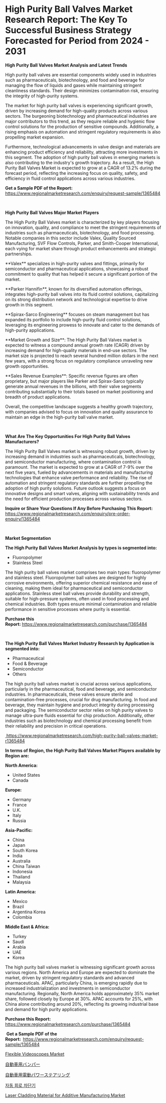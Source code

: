 <p><h1>High Purity Ball Valves Market Research Report: The Key To Successful Business Strategy Forecasted for Period from 2024 - 2031</h1></p><p><strong>High Purity Ball Valves Market Analysis and Latest Trends</strong></p>
<p><p>High purity ball valves are essential components widely used in industries such as pharmaceuticals, biotechnology, and food and beverage for managing the flow of liquids and gases while maintaining stringent cleanliness standards. Their design minimizes contamination risk, ensuring the integrity of high-purity systems.</p><p>The market for high purity ball valves is experiencing significant growth, driven by increasing demand for high-quality products across various sectors. The burgeoning biotechnology and pharmaceutical industries are major contributors to this trend, as they require reliable and hygienic flow control solutions for the production of sensitive compounds. Additionally, a rising emphasis on automation and stringent regulatory requirements is also propelling market expansion.</p><p>Furthermore, technological advancements in valve design and materials are enhancing product efficiency and reliability, attracting more investments in this segment. The adoption of high purity ball valves in emerging markets is also contributing to the industry's growth trajectory. As a result, the High Purity Ball Valves Market is expected to grow at a CAGR of 13.2% during the forecast period, reflecting the increasing focus on quality, safety, and efficiency in fluid control applications across various industries.</p></p>
<p><strong>Get a Sample PDF of the Report:&nbsp;</strong> <a href="https://www.regionalmarketresearch.com/enquiry/request-sample/1365484">https://www.regionalmarketresearch.com/enquiry/request-sample/1365484</a></p>
<p>&nbsp;</p>
<p><strong>High Purity Ball Valves Major Market Players</strong></p>
<p><p>The High Purity Ball Valves market is characterized by key players focusing on innovation, quality, and compliance to meet the stringent requirements of industries such as pharmaceuticals, biotechnology, and food processing. Notable companies in this sector include Valex, Quality Sourced Manufacturing, SVF Flow Controls, Parker, and Smith-Cooper International, each vying for market share through product enhancements and strategic partnerships.</p><p>**Valex** specializes in high-purity valves and fittings, primarily for semiconductor and pharmaceutical applications, showcasing a robust commitment to quality that has helped it secure a significant portion of the market. </p><p>**Parker Hannifin**, known for its diversified automation offerings, integrates high-purity ball valves into its fluid control solutions, capitalizing on its strong distribution network and technological expertise to drive growth in this segment. </p><p>**Spirax-Sarco Engineering** focuses on steam management but has expanded its portfolio to include high-purity fluid control solutions, leveraging its engineering prowess to innovate and cater to the demands of high-purity applications.</p><p>**Market Growth and Size**: The High Purity Ball Valves market is expected to witness a compound annual growth rate (CAGR) driven by increasing demand for high-quality materials in end-use sectors. The market size is projected to reach several hundred million dollars in the next few years, with a strong focus on regulatory compliance unraveling new growth opportunities.</p><p>**Sales Revenue Examples**: Specific revenue figures are often proprietary, but major players like Parker and Spirax-Sarco typically generate annual revenues in the billions, with their valve segments contributing substantially to their totals based on market positioning and breadth of product applications.</p><p>Overall, the competitive landscape suggests a healthy growth trajectory, with companies advised to focus on innovation and quality assurance to maintain an edge in the high-purity ball valve market.</p></p>
<p>&nbsp;</p>
<p><strong>What Are The Key Opportunities For High Purity Ball Valves Manufacturers?</strong></p>
<p><p>The High Purity Ball Valves market is witnessing robust growth, driven by increasing demand in industries such as pharmaceuticals, biotechnology, and semiconductor manufacturing, where contamination control is paramount. The market is expected to grow at a CAGR of 7-9% over the next five years, fueled by advancements in materials and manufacturing technologies that enhance valve performance and reliability. The rise of automation and stringent regulatory standards are further propelling the adoption of high purity solutions. Future outlook suggests a focus on innovative designs and smart valves, aligning with sustainability trends and the need for efficient production processes across various sectors.</p></p>
<p><strong>Inquire or Share Your Questions If Any Before Purchasing This Report:</strong> <a href="https://www.regionalmarketresearch.com/enquiry/pre-order-enquiry/1365484">https://www.regionalmarketresearch.com/enquiry/pre-order-enquiry/1365484</a></p>
<p>&nbsp;</p>
<p><strong>Market Segmentation</strong></p>
<p><strong>The High Purity Ball Valves Market Analysis by types is segmented into:</strong></p>
<p><ul><li>Fluoropolymer</li><li>Stainless Steel</li></ul></p>
<p><p>The high purity ball valves market comprises two main types: fluoropolymer and stainless steel. Fluoropolymer ball valves are designed for highly corrosive environments, offering superior chemical resistance and ease of cleaning, making them ideal for pharmaceutical and semiconductor applications. Stainless steel ball valves provide durability and strength, suitable for high-pressure systems, often used in food processing and chemical industries. Both types ensure minimal contamination and reliable performance in sensitive processes where purity is essential.</p></p>
<p><strong>Purchase this Report:&nbsp;</strong><a href="https://www.regionalmarketresearch.com/purchase/1365484">https://www.regionalmarketresearch.com/purchase/1365484</a></p>
<p>&nbsp;</p>
<p><strong>The High Purity Ball Valves Market Industry Research by Application is segmented into:</strong></p>
<p><ul><li>Pharmaceutical</li><li>Food & Beverage</li><li>Semiconductor</li><li>Others</li></ul></p>
<p><p>The high purity ball valves market is crucial across various applications, particularly in the pharmaceutical, food and beverage, and semiconductor industries. In pharmaceuticals, these valves ensure sterile and contamination-free processes, crucial for drug manufacturing. In food and beverage, they maintain hygiene and product integrity during processing and packaging. The semiconductor sector relies on high purity valves to manage ultra-pure fluids essential for chip production. Additionally, other industries such as biotechnology and chemical processing benefit from their reliability and precision in critical operations.</p></p>
<p><a href="https://www.regionalmarketresearch.com/high-purity-ball-valves-market-r1365484">&nbsp;https://www.regionalmarketresearch.com/high-purity-ball-valves-market-r1365484</a></p>
<p><strong>In terms of Region, the High Purity Ball Valves Market Players available by Region are:</strong></p>
<p>
    <p> <strong> North America: </strong>
        <ul>
            <li>United States</li>
            <li>Canada</li>
        </ul>
        </p> 
    <p> <strong> Europe: </strong>
        <ul>
            <li>Germany</li>
            <li>France</li>
            <li>U.K.</li>
            <li>Italy</li>
            <li>Russia</li>
        </ul>
        </p> 
    <p> <strong> Asia-Pacific: </strong>
        <ul>
            <li>China</li>
            <li>Japan</li>
            <li>South Korea</li>
            <li>India</li>
            <li>Australia</li>
            <li>China Taiwan</li>
            <li>Indonesia</li>
            <li>Thailand</li>
            <li>Malaysia</li>
        </ul>
        </p> 
    <p> <strong> Latin America: </strong>
        <ul>
            <li>Mexico</li>
            <li>Brazil</li>
            <li>Argentina Korea</li>
            <li>Colombia</li>
        </ul>
        </p> 
    <p> <strong> Middle East & Africa: </strong>
        <ul>
            <li>Turkey</li>
            <li>Saudi</li>
            <li>Arabia</li>
            <li>UAE</li>
            <li>Korea</li>
        </ul>
    </p>
    </p>
<p><p>The high purity ball valves market is witnessing significant growth across various regions. North America and Europe are expected to dominate the market, driven by stringent regulatory standards and advanced pharmaceuticals. APAC, particularly China, is emerging rapidly due to increased industrialization and investments in semiconductor manufacturing. Regionally, North America holds approximately 35% market share, followed closely by Europe at 30%. APAC accounts for 25%, with China alone contributing around 20%, reflecting its growing industrial base and demand for high purity applications.</p></p>
<p><strong>Purchase this Report: </strong><a href="https://www.regionalmarketresearch.com/purchase/1365484">https://www.regionalmarketresearch.com/purchase/1365484</a></p>
<p>&nbsp;<strong>Get a Sample PDF of the Report:&nbsp;&nbsp;</strong><a href="https://www.regionalmarketresearch.com/enquiry/request-sample/1365484">https://www.regionalmarketresearch.com/enquiry/request-sample/1365484</a></p>
<p><strong></strong></p>
<p><p><a href="https://www.linkedin.com/pulse/evaluating-global-flexible-videoscopes-market-trends-growth-zohee?trackingId=l3BZ4JNvQo24IVFGq3Iq5A%3D%3D">Flexible Videoscopes Market</a></p><p><a href="https://medium.com/@skylaoy5757/%E8%87%AA%E5%8B%95%E8%BB%8A%E3%83%90%E3%83%B3%E3%83%91%E3%83%BC%E5%B8%82%E5%A0%B4%E3%81%AE%E3%83%88%E3%83%AC%E3%83%B3%E3%83%89-%E5%B8%82%E5%A0%B4%E3%82%BB%E3%82%B0%E3%83%A1%E3%83%B3%E3%83%86%E3%83%BC%E3%82%B7%E3%83%A7%E3%83%B3%E3%81%AE%E8%A9%B3%E7%B4%B0%E3%81%AA%E7%A0%94%E7%A9%B6%E3%81%A8%E6%96%B0%E3%81%9F%E3%81%AB%E6%B5%AE%E4%B8%8A%E3%81%97%E3%81%A6%E3%81%84%E3%82%8B%E3%83%88%E3%83%AC%E3%83%B3%E3%83%89%E3%81%AE%E9%87%8D%E8%A6%81%E6%80%A7%E3%81%AE%E5%88%86%E6%9E%90-bc044718c7c0?postPublishedType=repub">自動車用バンパー</a></p><p><a href="https://medium.com/@marshamellow55/%E3%82%B0%E3%83%AD%E3%83%BC%E3%83%90%E3%83%AB%E8%87%AA%E5%8B%95%E8%BB%8A%E7%94%A8%E9%9B%BB%E5%8B%95%E3%83%91%E3%83%AF%E3%83%BC%E3%82%B9%E3%83%86%E3%82%A2%E3%83%AA%E3%83%B3%E3%82%B0%E5%B8%82%E5%A0%B4%E3%82%BB%E3%82%AF%E3%82%BF%E3%83%BC-2024%E5%B9%B4-2031%E5%B9%B4-%E5%B8%82%E5%A0%B4%E6%8C%87%E6%A8%99%E3%81%A8%E5%B8%82%E5%A0%B4%E6%88%A6%E7%95%A5%E7%9A%84%E3%82%A4%E3%83%B3%E3%82%B5%E3%82%A4%E3%83%88-0e8ba2d6086d">自動車用電動パワーステアリング</a></p><p><a href="https://medium.com/@raymondscott65444/%EA%B8%89%EC%A6%9D%ED%95%98%EB%8A%94-%EC%9E%90%EB%8F%99-%ED%9A%8C%EB%A1%9C-%EC%B0%A8%EB%8B%A8%EA%B8%B0-%EC%8B%9C%EC%9E%A5-%EB%B6%80%EB%AC%B8-2031%EB%85%84%EA%B9%8C%EC%A7%80%EC%9D%98-%EC%8B%9C%EC%9E%A5-%EB%B6%84%EC%84%9D-%EB%B0%8F-%EC%84%B1%EC%9E%A5-%EC%98%88%EC%83%81-ee005e8ce632?postPublishedType=repub">자동 회로 차단기</a></p><p><a href="https://issuu.com/reportprime-2/docs/laser-cladding-material-for-additiv_e29b7e59289aa7">Laser Cladding Material for Additive Manufacturing Market</a></p></p>